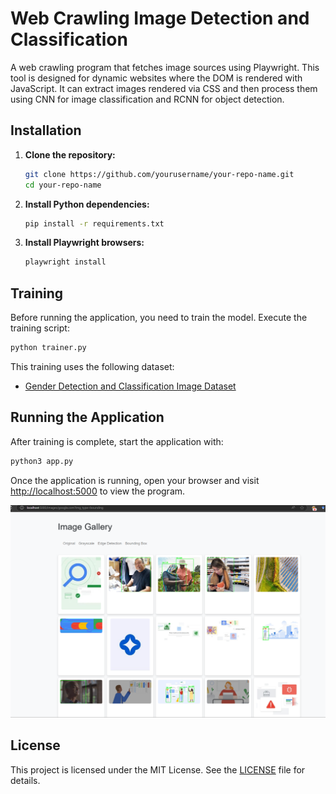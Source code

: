 # Web Crawling Image Detection and Classification

A web crawling program that fetches image sources using Playwright. This tool is designed for dynamic websites where the DOM is rendered with JavaScript. It can extract images rendered via CSS and then process them using CNN for image classification and RCNN for object detection.

## Installation

1. **Clone the repository:**
   ```bash
   git clone https://github.com/yourusername/your-repo-name.git
   cd your-repo-name
   ```

2. **Install Python dependencies:**
   ```bash
   pip install -r requirements.txt
   ```

3. **Install Playwright browsers:**
   ```bash
   playwright install
   ```

## Training

Before running the application, you need to train the model. Execute the training script:

```bash
python trainer.py
```

This training uses the following dataset:

- [Gender Detection and Classification Image Dataset](https://www.kaggle.com/datasets/trainingdatapro/gender-detection-and-classification-image-dataset)

## Running the Application

After training is complete, start the application with:

```bash
python3 app.py
```

Once the application is running, open your browser and visit [http://localhost:5000](http://localhost:5000) to view the program.

![image](image.png)

## License

This project is licensed under the MIT License. See the [LICENSE](LICENSE) file for details.
